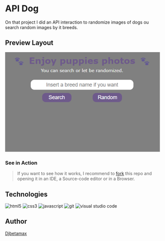 # API Dog

On that project I did an API interaction to randomize images of dogs ou search random images by it breeds.

## Preview Layout

![Project's preview image](img/dog-randomizer-img-preview.png)

### See in Action

> If you want to see how it works, I recommend to [fork](https://docs.github.com/en/get-started/quickstart/fork-a-repo) this repo and opening it in an IDE, a Source-code editor or in a Browser.

## Technologies

![html5](https://img.shields.io/badge/html5-%23E34F26.svg?style=for-the-badge&logo=html5&logoColor=white)
![css3](https://img.shields.io/badge/css3-%231572B6.svg?style=for-the-badge&logo=css3&logoColor=white)
![javascript](https://img.shields.io/badge/javascript-%23323330.svg?style=for-the-badge&logo=javascript&logoColor=%23F7DF1E)
![git](https://img.shields.io/badge/git-%23F05033.svg?style=for-the-badge&logo=git&logoColor=white)
![visual studio code](https://img.shields.io/badge/Visual%20Studio%20Code-0078d7.svg?style=for-the-badge&logo=visual-studio-code&logoColor=white)

## Author

[Djbetamax](https://github.com/Djbetamax)
